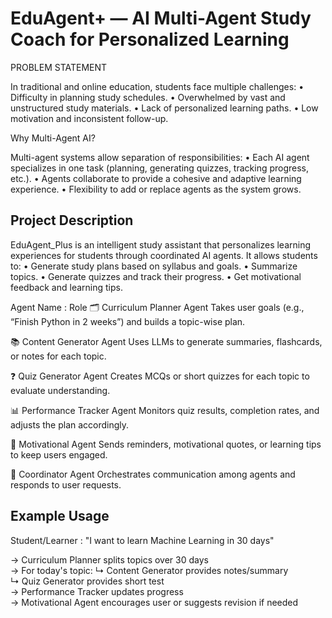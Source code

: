 # EduAgent+ — AI Multi-Agent Study Coach for Personalized Learning

PROBLEM STATEMENT

In traditional and online education, students face multiple challenges:
	•	Difficulty in planning study schedules.
	•	Overwhelmed by vast and unstructured study materials.
	•	Lack of personalized learning paths.
	•	Low motivation and inconsistent follow-up.

Why Multi-Agent AI?

Multi-agent systems allow separation of responsibilities:
	•	Each AI agent specializes in one task (planning, generating quizzes, tracking progress, etc.).
	•	Agents collaborate to provide a cohesive and adaptive learning experience.
	•	Flexibility to add or replace agents as the system grows.


## Project Description

EduAgent_Plus is an intelligent study assistant that personalizes learning experiences for students through coordinated AI agents. It allows students to:
	•	Generate study plans based on syllabus and goals.
	•	Summarize topics.
	•	Generate quizzes and track their progress.
	•	Get motivational feedback and learning tips.

Agent Name : Role
🗂️ Curriculum Planner Agent
Takes user goals (e.g., “Finish Python in 2 weeks”) and builds a topic-wise plan.

📚 Content Generator Agent
Uses LLMs to generate summaries, flashcards, or notes for each topic.

❓ Quiz Generator Agent
Creates MCQs or short quizzes for each topic to evaluate understanding.

📊 Performance Tracker Agent
Monitors quiz results, completion rates, and adjusts the plan accordingly.

💬 Motivational Agent
Sends reminders, motivational quotes, or learning tips to keep users engaged.

🧠 Coordinator Agent
Orchestrates communication among agents and responds to user requests.

## Example Usage
Student/Learner : "I want to learn Machine Learning in 30 days"

→ Curriculum Planner splits topics over 30 days  
→ For today's topic:
    ↳ Content Generator provides notes/summary  
    ↳ Quiz Generator provides short test  
→ Performance Tracker updates progress  
→ Motivational Agent encourages user or suggests revision if needed  





 

